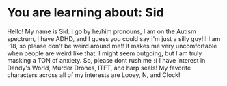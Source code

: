 # You are learning about: Sid
Hello! My name is Sid. I go by he/him pronouns, I am on the Autism spectrum, I have ADHD, and I guess you could say I'm just a silly guy!!!
I am -18, so please don't be weird around me!! It makes me very uncomfortable when people are weird like that.
I might seem outgoing, but I am truly masking a TON of anxiety. So, please dont rush me :(
I have interest in Dandy's World, Murder Drones, ITFT, and harp seals!
My favorite characters across all of my interests are Looey, N, and Clock!
